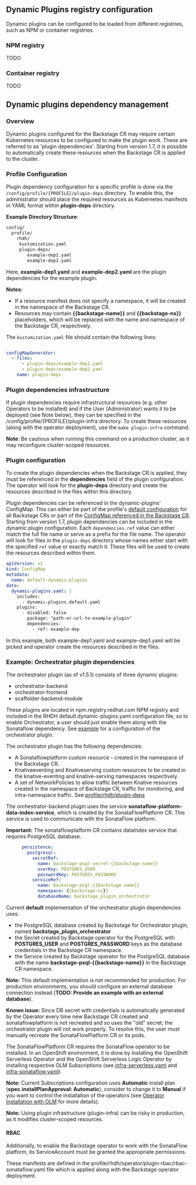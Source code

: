 ## Dynamic Plugins registry configuration

Dynamic plugins can be configured to be loaded from different registries, such as NPM or container registries.

### NPM registry

TODO

### Container registry

TODO

## Dynamic plugins dependency management

### Overview
Dynamic plugins configured for the Backstage CR may require certain Kubernetes resources to be configured to make the plugin work. These are referred to as 'plugin dependencies'. Starting from version 1.7, it is possible to automatically create these resources when the Backstage CR is applied to the cluster.

### Profile Configuration
Plugin dependency configuration for a specific profile is done via the `/config/profile/{PROFILE}/plugin-deps` directory. To enable this, the administrator should place the required resources as Kubernetes manifests in YAML format within **plugin-deps** directory.

**Example Directory Structure**:
```txt
config/
  profile/
    rhdh/
     kustomization.yaml
     plugin-deps/
        example-dep1.yaml
        example-dep2.yaml
```
Here, **example-dep1.yaml** and **example-dep2.yaml** are the plugin dependencies for the example plugin.

**Notes:**  

* If a resource manifest does not specify a namespace, it will be created in the namespace of the Backstage CR.
* Resources may contain **{{backstage-name}}** and **{{backstage-ns}}** placeholders, which will be replaced with the name and namespace of the Backstage CR, respectively.

The `kustomization.yaml` file should contain the following lines:
```yaml

configMapGenerator:
  - files:
      - plugin-deps/example-dep1.yaml
      - plugin-deps/example-dep2.yaml
    name: plugin-deps
```

### Plugin dependencies infrastructure

If plugin dependencies require infrastructural resources (e.g. other Operators to be installed) and if the User (Administrator) wants it to be deployed (see Note below), they can be specified in the /config/profile/{PROFILE}/plugin-infra directory. To create these resources (along with the operator deployment), use the `make plugin-infra` command. 

**Note**: Be cautious when running this command on a production cluster, as it may reconfigure cluster-scoped resources.

### Plugin configuration

To create the plugin dependencies when the Backstage CR is applied, they must be referenced in the **dependencies** field of the plugin configuration. The operator will look for the **plugin-deps** directory and create the resources described in the files within this directory.  

Plugin dependencies can be referenced in the dynamic-plugins' ConfigMap. This can either be part of the profile's [default configuration](configuration.md/#default-configuration-files) for all Backstage CRs or part of the [ConfigMap referenced in the Backstage CR](configuration.md/#dynamic-plugins). Starting from version 1.7, plugin dependencies can be included in the dynamic plugin configuration. Each `dependencies.ref` value can either match the full file name or serve as a prefix for the file name. The operator will look for files in the `plugin-deps` directory whose names either start with the specified `ref` value or exactly match it. These files will be used to create the resources described within them. 

```yaml
apiVersion: v1
kind: ConfigMap
metadata:
  name: default-dynamic-plugins
data:
  dynamic-plugins.yaml: |
    includes:
      - dynamic-plugins.default.yaml
    plugins:
      - disabled: false
        package: "path-or-url-to-example-plugin"
        dependencies:
          - ref: example-dep
```

In this example, both example-dep1.yaml and example-dep1.yaml will be picked and operator create the resources described in the files. 

### Example: Orchestrator plugin dependencies
The orchestrator plugin (as of v1.5.1) consists of three dynamic plugins:
- orchestrator-backend
- orchestrator-frontend
- scaffolder-backend-module

These plugins are located in npm.registry.redhat.com NPM registry and included in the RHDH default.dynamic-plugins.yaml configuration file, so to enable Orchestrator, a user should just enable them along with the Sonataflow dependency.
See [example](/examples/orchestrator.yaml) for a configuration of the orchestrator plugin.

The orchestrator plugin has the following dependencies:
- A Sonataflowplatform custom resource - created in the namespace of the Backstage CR.
- Knativeeventing and Knativeserving custom resources to be created in the knative-eventing and knative-serving namespaces respectively.
- A set of NetworkPolicies to allow traffic between Knative resources created in the namespace of Backstage CR, traffic for monitoring, and intra-namespace traffic.
See [profile/rhdh/plugin-deps](/config/profile/rhdh/plugin-deps)

The orchestrator-backend plugin uses the service **sonataflow-platform-data-index-service**, which is created by the SonataFlowPlatform CR. This service is used to communicate with the SonataFlow platform.

**Important:** The sonataflowplatform CR contains dataIndex service that requires PostgreSQL database. 

```yaml
      persistence:
        postgresql:
          secretRef:
            name: backstage-psql-secret-{{backstage-name}}
            userKey: POSTGRES_USER
            passwordKey: POSTGRES_PASSWORD
          serviceRef:
            name: backstage-psql-{{backstage-name}}
            namespace: {{backstage-ns}}
            databaseName: backstage_plugin_orchestrator
```

Current **default** implementation of the orchestrator plugin dependencies uses:
- the PostgreSQL database created by Backstage for Orchestrator plugin, named **backstage_plugin_orchestrator** 
- the Secret created by Backstage operator for the PostgreSQL with **POSTGRES_USER** and **POSTGRES_PASSWORD** keys as the database credentials in the Backstage CR namespace. 
- the Service created by Backstage operator for the PostgreSQL database with the name **backstage-psql-{{backstage-name}}** in the Backstage CR namespace.

**Note:** This default implementation is not recommended for production. For production environments, you should configure an external database connection instead (**TODO: Provide an example with an external database**).

**Known issue:** 
Since DB secret with credentials is automatically generated by the Operator every time new Backstage CR created and sonataflowplatform is not recreated and so uses the "old" secret, the orchestrator plugin will not work properly. To resolve this, the user must manually recreate the SonataFlowPlatform CR or its pods.

The SonataFlowPlatform CR requires the SonataFlow operator to be installed. In an OpenShift environment, it is done by installing the OpenShift Serverless Operator and the OpenShift Serverless Logic Operator by installing respective OLM Subscriptions (see [infra-serverless.yaml](/config/profile/rhdh/plugin-infra/orchestrator/infra-serverless.yaml) and [infra-sonataflow.yaml](/config/profile/rhdh/plugin-infra/orchestrator/infra-sonataflow.yaml)).

**Note:** Current Subscriptions configuration uses **Automatic** install plan (**spec.installPlanApproval: Automatic**), consider to change it to **Manual** if you want to control the installation of the operators (see [Operator Installation with OLM](https://olm.operatorframework.io/docs/tasks/install-operator-with-olm) for more details).

**Note:** Using plugin infrastructure (plugin-infra) can be risky in production, as it modifies cluster-scoped resources.

#### RBAC

Additionally, to enable the Backstage operator to work with the SonataFlow platform, its ServiceAccount must be granted the appropriate permissions. 

These manifests are defined in the profile/rhdh/operator/plugin-rbac/rbac-sonataflow.yaml file which is applied along with the Backstage operator deployment.
